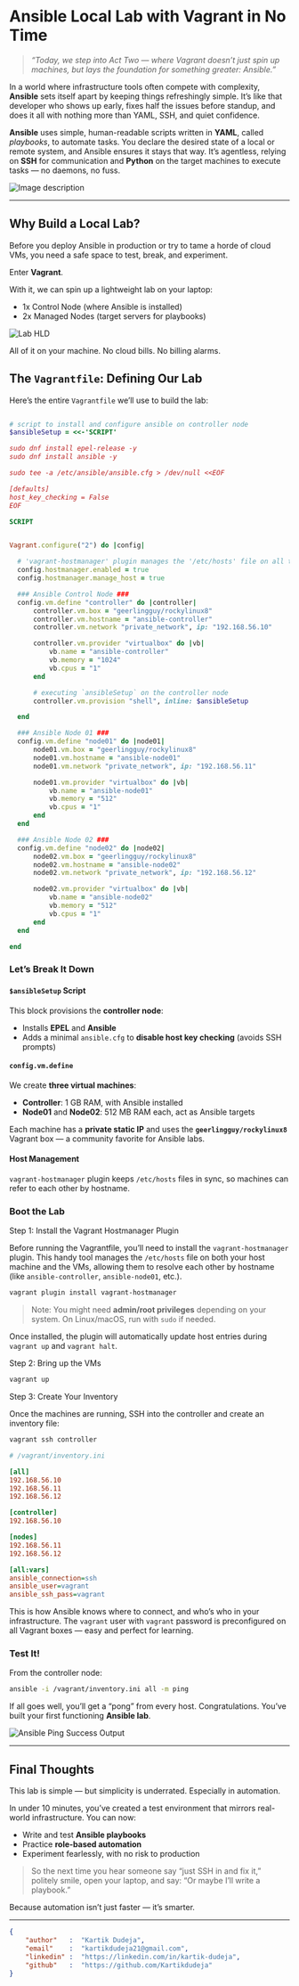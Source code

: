 # Ansible Local Lab with Vagrant in No Time

> *“Today, we step into Act Two — where Vagrant doesn’t just spin up machines, but lays the foundation for something greater: Ansible.”*

In a world where infrastructure tools often compete with complexity, **Ansible** sets itself apart by keeping things refreshingly simple. It’s like that developer who shows up early, fixes half the issues before standup, and does it all with nothing more than YAML, SSH, and quiet confidence.

**Ansible** uses simple, human-readable scripts written in **YAML**, called *playbooks*, to automate tasks. You declare the desired state of a local or remote system, and Ansible ensures it stays that way. It’s agentless, relying on **SSH** for communication and **Python** on the target machines to execute tasks — no daemons, no fuss.

![Image description](./images/ansible_lab.png)

---

## Why Build a Local Lab?

Before you deploy Ansible in production or try to tame a horde of cloud VMs, you need a safe space to test, break, and experiment.

Enter **Vagrant**.

With it, we can spin up a lightweight lab on your laptop:  
- 1x Control Node (where Ansible is installed)
- 2x Managed Nodes (target servers for playbooks)


![Lab HLD](./images/ansible_lab_hld.png)

All of it on your machine. No cloud bills. No billing alarms.

## The `Vagrantfile`: Defining Our Lab

Here’s the entire `Vagrantfile` we’ll use to build the lab:

```ruby

# script to install and configure ansible on controller node
$ansibleSetup = <<-'SCRIPT'

sudo dnf install epel-release -y
sudo dnf install ansible -y

sudo tee -a /etc/ansible/ansible.cfg > /dev/null <<EOF

[defaults]
host_key_checking = False
EOF

SCRIPT


Vagrant.configure("2") do |config|

  # 'vagrant-hostmanager' plugin manages the '/etc/hosts' file on all the VMs, allowing them to resolve each other by hostname
  config.hostmanager.enabled = true
  config.hostmanager.manage_host = true

  ### Ansible Control Node ###
  config.vm.define "controller" do |controller|
      controller.vm.box = "geerlingguy/rockylinux8"
      controller.vm.hostname = "ansible-controller"
      controller.vm.network "private_network", ip: "192.168.56.10"

      controller.vm.provider "virtualbox" do |vb|
          vb.name = "ansible-controller"
          vb.memory = "1024"
          vb.cpus = "1"
      end

      # executing `ansibleSetup` on the controller node
      controller.vm.provision "shell", inline: $ansibleSetup

  end

  ### Ansible Node 01 ###
  config.vm.define "node01" do |node01|
      node01.vm.box = "geerlingguy/rockylinux8"
      node01.vm.hostname = "ansible-node01"
      node01.vm.network "private_network", ip: "192.168.56.11"

      node01.vm.provider "virtualbox" do |vb|
          vb.name = "ansible-node01"
          vb.memory = "512"
          vb.cpus = "1"
      end
  end

  ### Ansible Node 02 ###
  config.vm.define "node02" do |node02|
      node02.vm.box = "geerlingguy/rockylinux8"
      node02.vm.hostname = "ansible-node02"
      node02.vm.network "private_network", ip: "192.168.56.12"

      node02.vm.provider "virtualbox" do |vb|
          vb.name = "ansible-node02"
          vb.memory = "512"
          vb.cpus = "1"
      end      
  end

end
```


### Let’s Break It Down

#### `$ansibleSetup` Script

This block provisions the **controller node**:
- Installs **EPEL** and **Ansible**
- Adds a minimal `ansible.cfg` to **disable host key checking** (avoids SSH prompts)

#### `config.vm.define`
We create **three virtual machines**:
- **Controller**: 1 GB RAM, with Ansible installed
- **Node01** and **Node02**: 512 MB RAM each, act as Ansible targets

Each machine has a **private static IP** and uses the **`geerlingguy/rockylinux8`** Vagrant box — a community favorite for Ansible labs.

#### Host Management
`vagrant-hostmanager` plugin keeps `/etc/hosts` files in sync, so machines can refer to each other by hostname.

### Boot the Lab

Step 1: Install the Vagrant Hostmanager Plugin

Before running the Vagrantfile, you’ll need to install the `vagrant-hostmanager` plugin. This handy tool manages the `/etc/hosts` file on both your host machine and the VMs, allowing them to resolve each other by hostname (like `ansible-controller`, `ansible-node01`, etc.).

```bash
vagrant plugin install vagrant-hostmanager
```

> Note: You might need **admin/root privileges** depending on your system. On Linux/macOS, run with `sudo` if needed.

Once installed, the plugin will automatically update host entries during `vagrant up` and `vagrant halt`.


Step 2: Bring up the VMs
```bash
vagrant up
```


Step 3: Create Your Inventory

Once the machines are running, SSH into the controller and create an inventory file:

```bash
vagrant ssh controller
```

```ini
# /vagrant/inventory.ini

[all]
192.168.56.10
192.168.56.11
192.168.56.12

[controller]
192.168.56.10

[nodes]
192.168.56.11
192.168.56.12

[all:vars]
ansible_connection=ssh
ansible_user=vagrant
ansible_ssh_pass=vagrant
```

This is how Ansible knows where to connect, and who’s who in your infrastructure. The `vagrant` user with `vagrant` password is preconfigured on all Vagrant boxes — easy and perfect for learning.

### Test It!

From the controller node:

```bash
ansible -i /vagrant/inventory.ini all -m ping
```

If all goes well, you’ll get a “pong” from every host. Congratulations. You’ve built your first functioning **Ansible lab**.


![Ansible Ping Success Output](https://dev-to-uploads.s3.amazonaws.com/uploads/articles/gissakj9df2d765dco0z.png)

---

## Final Thoughts

This lab is simple — but simplicity is underrated. Especially in automation.

In under 10 minutes, you’ve created a test environment that mirrors real-world infrastructure. You can now:
- Write and test **Ansible playbooks**
- Practice **role-based automation**
- Experiment fearlessly, with no risk to production

> So the next time you hear someone say “just SSH in and fix it,” politely smile, open your laptop, and say: “Or maybe I’ll write a playbook.”

Because automation isn’t just faster — it’s smarter.

---

```json
{
    "author"   :  "Kartik Dudeja",
    "email"    :  "kartikdudeja21@gmail.com",
    "linkedin" :  "https://linkedin.com/in/kartik-dudeja",
    "github"   :  "https://github.com/Kartikdudeja"
}
```
